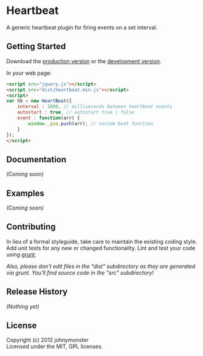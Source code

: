 # Heartbeat

A generic heartbeat plugin for firing events on a set interval.

## Getting Started
Download the [production version][min] or the [development version][max].

[min]: https://raw.github.com/jnelson/heartbeat/master/dist/heartbeat.min.js
[max]: https://raw.github.com/jnelson/heartbeat/master/dist/heartbeat.js

In your web page:

```html
<script src="jquery.js"></script>
<script src="dist/heartbeat.min.js"></script>
<script>
var hb = new HeartBeat({
    interval : 1000, // milliseconds between heartbeat events
    autostart : true, // autostart true | false
    event : function(arr) {
        window._gaq.push(arr); // custom beat function
    }
});
</script>
```

## Documentation
_(Coming soon)_

## Examples
_(Coming soon)_

## Contributing
In lieu of a formal styleguide, take care to maintain the existing coding style. Add unit tests for any new or changed functionality. Lint and test your code using [grunt](https://github.com/cowboy/grunt).

_Also, please don't edit files in the "dist" subdirectory as they are generated via grunt. You'll find source code in the "src" subdirectory!_

## Release History
_(Nothing yet)_

## License
Copyright (c) 2012 johnymonster  
Licensed under the MIT, GPL licenses.
